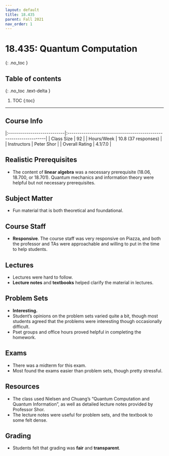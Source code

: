 ```yaml
---
layout: default
title: 18.435
parent: Fall 2021
nav_order: 1
---
```


# 18.435: Quantum Computation
{: .no_toc }

## Table of contents
{: .no_toc .text-delta }

1. TOC
{:toc}

---

## Course Info

|:----------------------------|:-------------------------------------------------------------------|
| Class Size    		| 92                                                            		|
| Hours/Week        	| 10.8 (37 responses)                                          	| 
| Instructors         	| Peter Shor						|
| Overall Rating	| 4.1/7.0						|

## Realistic Prerequisites
* The content of **linear algebra** was a necessary prerequisite (18.06, 18.700, or 18.701). Quantum mechanics and information theory were helpful but not necessary prerequisites.

## Subject Matter
* Fun material that is both theoretical and foundational.

## Course Staff
* **Responsive**. The course staff was very responsive on Piazza, and both the professor and TAs were approachable and willing to put in the time to help students.

## Lectures
* Lectures were hard to follow.
* **Lecture notes** and **textbooks** helped clarify the material in lectures.

## Problem Sets
* **Interesting.**
* Student’s opinions on the problem sets varied quite a bit, though most students agreed that the problems were interesting though occasionally difficult.
* Pset groups and office hours proved helpful in completing the homework.

## Exams
* There was a midterm for this exam.
* Most found the exams easier than problem sets, though pretty stressful.

## Resources
* The class used Nielsen and Chuang’s “Quantum Computation and Quantum Information”, as well as detailed lecture notes provided by Professor Shor.
* The lecture notes were useful for problem sets, and the textbook to some felt dense.

## Grading
* Students felt that grading was **fair** and **transparent**. 
